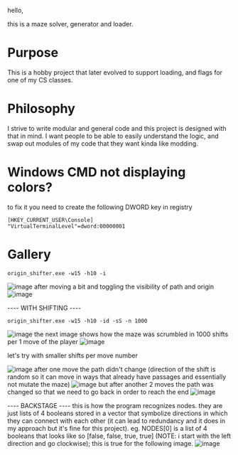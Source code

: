 hello,

this is a maze solver, generator and loader.

# Purpose

This is a hobby project that later evolved to support loading, and flags for one of my CS classes.

# Philosophy

I strive to write modular and general code and this project is designed with that in mind. I want people to be able to easily understand the logic, and swap out modules of my code that they want kinda like modding.

# Windows CMD not displaying colors?

to fix it you need to create the following DWORD key in registry

```
[HKEY_CURRENT_USER\Console]
"VirtualTerminalLevel"=dword:00000001
```

# Gallery
```
origin_shifter.exe -w15 -h10 -i
```
![image](https://github.com/user-attachments/assets/0ec4d6bc-bc40-4921-ae83-35e744cb93ef)
after moving a bit and toggling the visibility of path and origin
![image](https://github.com/user-attachments/assets/3b38bf98-246d-4fd7-b1b7-9155c64f90df)

---- WITH SHIFTING ----
```
origin_shifter.exe -w15 -h10 -id -sS -n 1000
```
![image](https://github.com/user-attachments/assets/92427c5f-b075-44ce-9a82-c0a87aa6c54b)
the next image shows how the maze was scrumbled in 1000 shifts per 1 move of the player
![image](https://github.com/user-attachments/assets/9f16c08a-cc67-4aa0-a80a-0d2b0ddcdd69)

let's try with smaller shifts per move number

![image](https://github.com/user-attachments/assets/4edf4a3f-03cb-4d59-982e-595d23e5f7ba)
after one move the path didn't change (direction of the shift is random so it can move in ways that already have passages and essentially not mutate the maze)
![image](https://github.com/user-attachments/assets/537d7bb4-1170-4320-95a6-6d945de1f8ef)
but after another 2 moves the path was changed so that we need to go back in order to reach the end
![image](https://github.com/user-attachments/assets/0132a44d-3e36-455a-98e9-81250feb3add)

---- BACKSTAGE ----
this is how the program recognizes nodes. they are just lists of 4 booleans stored in a vector that symbolize directions in which they can connect with each other (it can lead to redundancy and it does in my approach but it's fine for this project). eg. NODES[0] is a list of 4 booleans that looks like so [false, false, true, true] (NOTE: i start with the left direction and go clockwise); this is true for the following image.
![image](https://github.com/user-attachments/assets/f653a700-05ba-4adc-9d6d-bc3756e05be6)
